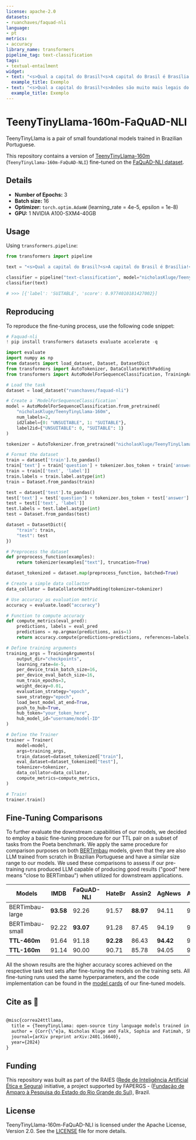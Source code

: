 ```yaml
---
license: apache-2.0
datasets:
- ruanchaves/faquad-nli
language:
- pt
metrics:
- accuracy
library_name: transformers
pipeline_tag: text-classification
tags:
- textual-entailment
widget:
- text: "<s>Qual a capital do Brasil?<s>A capital do Brasil é Brasília!</s>"
  example_title: Exemplo
- text: "<s>Qual a capital do Brasil?<s>Anões são muito mais legais do que elfos!</s>"
  example_title: Exemplo
---
```

# TeenyTinyLlama-160m-FaQuAD-NLI

TeenyTinyLlama is a pair of small foundational models trained in Brazilian Portuguese.

This repository contains a version of [TeenyTinyLlama-160m](https://huggingface.co/nicholasKluge/TeenyTinyLlama-160m) (`TeenyTinyLlama-160m-FaQuAD-NLI`) fine-tuned on the [FaQuAD-NLI dataset](https://huggingface.co/datasets/ruanchaves/faquad-nli).

## Details

- **Number of Epochs:** 3
- **Batch size:** 16
- **Optimizer:** `torch.optim.AdamW` (learning_rate = 4e-5, epsilon = 1e-8)
- **GPU:** 1 NVIDIA A100-SXM4-40GB

## Usage

Using `transformers.pipeline`:

```python
from transformers import pipeline

text = "<s>Qual a capital do Brasil?<s>A capital do Brasil é Brasília!</s>"

classifier = pipeline("text-classification", model="nicholasKluge/TeenyTinyLlama-160m-FaQuAD-NLI")
classifier(text)

# >>> [{'label': 'SUITABLE', 'score': 0.9774010181427002}]
```

## Reproducing

To reproduce the fine-tuning process, use the following code snippet:

```python
# Faquad-nli
! pip install transformers datasets evaluate accelerate -q

import evaluate
import numpy as np
from datasets import load_dataset, Dataset, DatasetDict
from transformers import AutoTokenizer, DataCollatorWithPadding
from transformers import AutoModelForSequenceClassification, TrainingArguments, Trainer

# Load the task
dataset = load_dataset("ruanchaves/faquad-nli")

# Create a `ModelForSequenceClassification`
model = AutoModelForSequenceClassification.from_pretrained(
    "nicholasKluge/TeenyTinyLlama-160m", 
    num_labels=2, 
    id2label={0: "UNSUITABLE", 1: "SUITABLE"}, 
    label2id={"UNSUITABLE": 0, "SUITABLE": 1}
)

tokenizer = AutoTokenizer.from_pretrained("nicholasKluge/TeenyTinyLlama-160m")

# Format the dataset
train = dataset['train'].to_pandas()
train['text'] = train['question'] + tokenizer.bos_token + train['answer'] + tokenizer.eos_token
train = train[['text', 'label']]
train.labels = train.label.astype(int)
train = Dataset.from_pandas(train)

test = dataset['test'].to_pandas()
test['text'] = test['question'] + tokenizer.bos_token + test['answer'] + tokenizer.eos_token
test = test[['text', 'label']]
test.labels = test.label.astype(int)
test = Dataset.from_pandas(test)

dataset = DatasetDict({
    "train": train,  
    "test": test                  
})

# Preprocess the dataset
def preprocess_function(examples):
    return tokenizer(examples["text"], truncation=True)

dataset_tokenized = dataset.map(preprocess_function, batched=True)

# Create a simple data collactor
data_collator = DataCollatorWithPadding(tokenizer=tokenizer)

# Use accuracy as evaluation metric
accuracy = evaluate.load("accuracy")

# Function to compute accuracy
def compute_metrics(eval_pred):
    predictions, labels = eval_pred
    predictions = np.argmax(predictions, axis=1)
    return accuracy.compute(predictions=predictions, references=labels)

# Define training arguments
training_args = TrainingArguments(
    output_dir="checkpoints",
    learning_rate=4e-5,
    per_device_train_batch_size=16,
    per_device_eval_batch_size=16,
    num_train_epochs=3,
    weight_decay=0.01,
    evaluation_strategy="epoch",
    save_strategy="epoch",
    load_best_model_at_end=True,
    push_to_hub=True,
    hub_token="your_token_here",
    hub_model_id="username/model-ID"
)

# Define the Trainer
trainer = Trainer(
    model=model,
    args=training_args,
    train_dataset=dataset_tokenized["train"],
    eval_dataset=dataset_tokenized["test"],
    tokenizer=tokenizer,
    data_collator=data_collator,
    compute_metrics=compute_metrics,
)

# Train!
trainer.train()

```

## Fine-Tuning Comparisons

To further evaluate the downstream capabilities of our models, we decided to employ a basic fine-tuning procedure for our TTL pair on a subset of tasks from the Poeta benchmark. We apply the same procedure for comparison purposes on both [BERTimbau](https://huggingface.co/neuralmind/bert-base-portuguese-cased) models, given that they are also LLM trained from scratch in Brazilian Portuguese and have a similar size range to our models. We used these comparisons to assess if our pre-training runs produced LLM capable of producing good results ("good" here means "close to BERTimbau") when utilized for downstream applications.

| Models          | IMDB      | FaQuAD-NLI | HateBr    | Assin2    | AgNews    | Average |
|-----------------|-----------|------------|-----------|-----------|-----------|---------|
| BERTimbau-large | **93.58** | 92.26      | 91.57     | **88.97** | 94.11     | 92.10   |
| BERTimbau-small | 92.22     | **93.07**  | 91.28     | 87.45     | 94.19     | 91.64   |
| **TTL-460m**    | 91.64     | 91.18      | **92.28** | 86.43     | **94.42** | 91.19   |
| **TTL-160m**    | 91.14     | 90.00      | 90.71     | 85.78     | 94.05     | 90.34   |

All the shown results are the higher accuracy scores achieved on the respective task test sets after fine-tuning the models on the training sets. All fine-tuning runs used the same hyperparameters, and the code implementation can be found in the [model cards](https://huggingface.co/nicholasKluge/TeenyTinyLlama-460m-HateBR) of our fine-tuned models.

## Cite as 🤗

```latex

@misc{correa24ttllama,
  title = {TeenyTinyLlama: open-source tiny language models trained in Brazilian Portuguese},
  author = {Corr{\^e}a, Nicholas Kluge and Falk, Sophia and Fatimah, Shiza and Sen, Aniket and De Oliveira, Nythamar},
  journal={arXiv preprint arXiv:2401.16640},
  year={2024}
}

```

## Funding

This repository was built as part of the RAIES ([Rede de Inteligência Artificial Ética e Segura](https://www.raies.org/)) initiative, a project supported by FAPERGS - ([Fundação de Amparo à Pesquisa do Estado do Rio Grande do Sul](https://fapergs.rs.gov.br/inicial)), Brazil.

## License

TeenyTinyLlama-160m-FaQuAD-NLI is licensed under the Apache License, Version 2.0. See the [LICENSE](LICENSE) file for more details.
